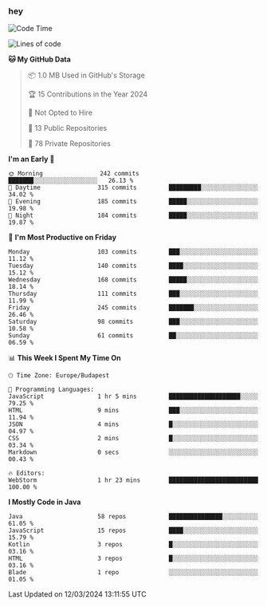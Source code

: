 ### hey

<!--START_SECTION:waka-->
![Code Time](http://img.shields.io/badge/Code%20Time-977%20hrs%2037%20mins-blue)

![Lines of code](https://img.shields.io/badge/From%20Hello%20World%20I%27ve%20Written-1.1%20million%20lines%20of%20code-blue)

**🐱 My GitHub Data** 

> 📦 1.0 MB Used in GitHub's Storage 
 > 
> 🏆 15 Contributions in the Year 2024
 > 
> 🚫 Not Opted to Hire
 > 
> 📜 13 Public Repositories 
 > 
> 🔑 78 Private Repositories 
 > 
**I'm an Early 🐤** 

```text
🌞 Morning                242 commits         ███████░░░░░░░░░░░░░░░░░░   26.13 % 
🌆 Daytime                315 commits         █████████░░░░░░░░░░░░░░░░   34.02 % 
🌃 Evening                185 commits         █████░░░░░░░░░░░░░░░░░░░░   19.98 % 
🌙 Night                  184 commits         █████░░░░░░░░░░░░░░░░░░░░   19.87 % 
```
📅 **I'm Most Productive on Friday** 

```text
Monday                   103 commits         ███░░░░░░░░░░░░░░░░░░░░░░   11.12 % 
Tuesday                  140 commits         ████░░░░░░░░░░░░░░░░░░░░░   15.12 % 
Wednesday                168 commits         █████░░░░░░░░░░░░░░░░░░░░   18.14 % 
Thursday                 111 commits         ███░░░░░░░░░░░░░░░░░░░░░░   11.99 % 
Friday                   245 commits         ███████░░░░░░░░░░░░░░░░░░   26.46 % 
Saturday                 98 commits          ███░░░░░░░░░░░░░░░░░░░░░░   10.58 % 
Sunday                   61 commits          ██░░░░░░░░░░░░░░░░░░░░░░░   06.59 % 
```


📊 **This Week I Spent My Time On** 

```text
🕑︎ Time Zone: Europe/Budapest

💬 Programming Languages: 
JavaScript               1 hr 5 mins         ████████████████████░░░░░   79.25 % 
HTML                     9 mins              ███░░░░░░░░░░░░░░░░░░░░░░   11.94 % 
JSON                     4 mins              █░░░░░░░░░░░░░░░░░░░░░░░░   04.97 % 
CSS                      2 mins              █░░░░░░░░░░░░░░░░░░░░░░░░   03.34 % 
Markdown                 0 secs              ░░░░░░░░░░░░░░░░░░░░░░░░░   00.43 % 

🔥 Editors: 
WebStorm                 1 hr 23 mins        █████████████████████████   100.00 % 
```

**I Mostly Code in Java** 

```text
Java                     58 repos            ███████████████░░░░░░░░░░   61.05 % 
JavaScript               15 repos            ████░░░░░░░░░░░░░░░░░░░░░   15.79 % 
Kotlin                   3 repos             █░░░░░░░░░░░░░░░░░░░░░░░░   03.16 % 
HTML                     3 repos             █░░░░░░░░░░░░░░░░░░░░░░░░   03.16 % 
Blade                    1 repo              ░░░░░░░░░░░░░░░░░░░░░░░░░   01.05 % 
```




 Last Updated on 12/03/2024 13:11:55 UTC
<!--END_SECTION:waka-->
